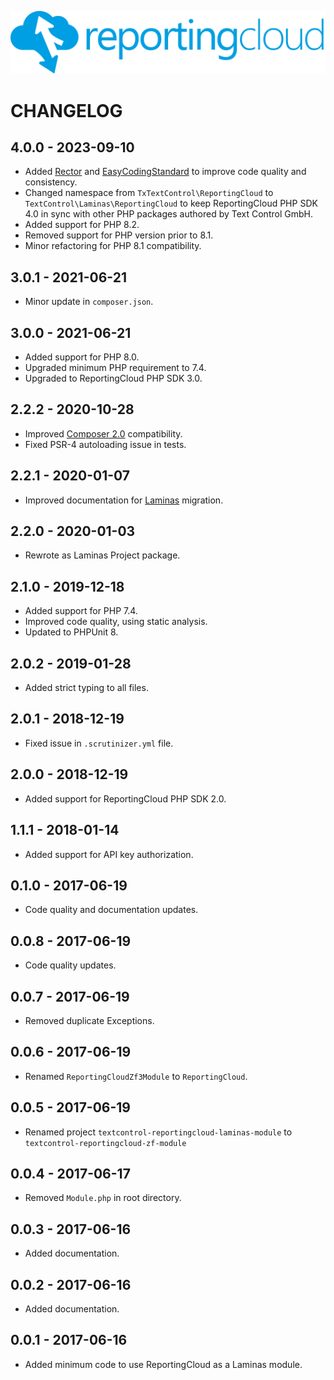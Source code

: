 ![Logo](./resource/rc_logo_512.png)

# CHANGELOG

## 4.0.0 - 2023-09-10

* Added [Rector](https://github.com/rectorphp/rector) and [EasyCodingStandard](https://github.com/easy-coding-standard/easy-coding-standard) to improve code quality and consistency.
* Changed namespace from `TxTextControl\ReportingCloud` to `TextControl\Laminas\ReportingCloud` to keep ReportingCloud PHP SDK 4.0 in sync with other PHP packages authored by Text Control GmbH.
* Added support for PHP 8.2.
* Removed support for PHP version prior to 8.1.
* Minor refactoring for PHP 8.1 compatibility.

## 3.0.1 - 2021-06-21

* Minor update in `composer.json`.

## 3.0.0 - 2021-06-21

* Added support for PHP 8.0.
* Upgraded minimum PHP requirement to 7.4.
* Upgraded to ReportingCloud PHP SDK 3.0.

## 2.2.2 - 2020-10-28

* Improved [Composer 2.0](https://blog.packagist.com/composer-2-0-is-now-available/) compatibility.
* Fixed PSR-4 autoloading issue in tests.

## 2.2.1 - 2020-01-07

* Improved documentation for [Laminas](https://getlaminas.org/) migration.

## 2.2.0 - 2020-01-03

* Rewrote as Laminas Project package.

## 2.1.0 - 2019-12-18

* Added support for PHP 7.4.
* Improved code quality, using static analysis.
* Updated to PHPUnit 8.

## 2.0.2 - 2019-01-28

* Added strict typing to all files.

## 2.0.1 - 2018-12-19

* Fixed issue in `.scrutinizer.yml` file.

## 2.0.0 - 2018-12-19

* Added support for ReportingCloud PHP SDK 2.0.

## 1.1.1 - 2018-01-14

* Added support for API key authorization.

## 0.1.0 - 2017-06-19

* Code quality and documentation updates.

## 0.0.8 - 2017-06-19

* Code quality updates.

## 0.0.7 - 2017-06-19

* Removed duplicate Exceptions.

## 0.0.6 - 2017-06-19

* Renamed `ReportingCloudZf3Module` to `ReportingCloud`.

## 0.0.5 - 2017-06-19

* Renamed project `textcontrol-reportingcloud-laminas-module` to `textcontrol-reportingcloud-zf-module`

## 0.0.4 - 2017-06-17

* Removed `Module.php` in root directory.

## 0.0.3 - 2017-06-16

* Added documentation.

## 0.0.2 - 2017-06-16

* Added documentation.

## 0.0.1 - 2017-06-16

* Added minimum code to use ReportingCloud as a Laminas module.
